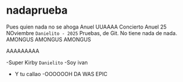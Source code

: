 # nadaprueba

Pues quien nada no se ahoga
Anuel UUAAAA Concierto Anuel 25 NOviembre
`Danielito - 2025`
Pruebas, de Git. No tiene nada de nada.
AMONGUS AMONGUS AMONGUS

AAAAAAAAA

-Super Kirby
`Danielito`
-Soy ivan
- Y tu callao
-OOOOOOH DA WAS EPIC
